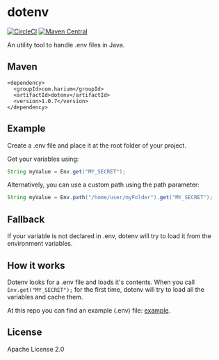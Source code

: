 # dotenv
[![CircleCI](https://circleci.com/gh/Harium/dotenv.svg?style=svg)](https://circleci.com/gh/Harium/dotenv)
[![Maven Central](https://maven-badges.herokuapp.com/maven-central/com.harium/dotenv/badge.svg)](https://maven-badges.herokuapp.com/maven-central/com.harium/dotenv/)

An utility tool to handle .env files in Java.

## Maven
```
<dependency>
  <groupId>com.harium</groupId>
  <artifactId>dotenv</artifactId>
  <version>1.0.7</version>
</dependency>
```

## Example
Create a .env file and place it at the root folder of your project.

Get your variables using:
```java
String myValue = Env.get("MY_SECRET");
```

Alternatively, you can use a custom path using the path parameter:
```java
String myValue = Env.path("/home/user/myFolder").get("MY_SECRET");
```

## Fallback
If your variable is not declared in .env, dotenv will try to load it from the environment variables.

## How it works
Dotenv looks for a .env file and loads it's contents. When you call
`Env.get("MY_SECRET");` for the first time, dotenv will try to load all the variables and cache them.

At this repo you can find an example (.env) file: [example](https://github.com/Harium/dotenv/blob/master/.env).

## License
Apache License 2.0
